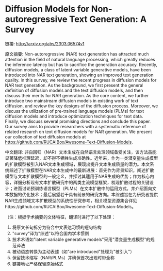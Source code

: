 # Diffusion Models for Non-autoregressive Text Generation: A Survey

链接: http://arxiv.org/abs/2303.06574v1

原文摘要:
Non-autoregressive (NAR) text generation has attracted much attention in the
field of natural language processing, which greatly reduces the inference
latency but has to sacrifice the generation accuracy. Recently, diffusion
models, a class of latent variable generative models, have been introduced into
NAR text generation, showing an improved text generation quality. In this
survey, we review the recent progress in diffusion models for NAR text
generation. As the background, we first present the general definition of
diffusion models and the text diffusion models, and then discuss their merits
for NAR generation. As the core content, we further introduce two mainstream
diffusion models in existing work of text diffusion, and review the key designs
of the diffusion process. Moreover, we discuss the utilization of pre-trained
language models (PLMs) for text diffusion models and introduce optimization
techniques for text data. Finally, we discuss several promising directions and
conclude this paper. Our survey aims to provide researchers with a systematic
reference of related research on text diffusion models for NAR generation. We
present our collection of text diffusion models at
https://github.com/RUCAIBox/Awesome-Text-Diffusion-Models.

中文翻译:
非自回归（NAR）文本生成在自然语言处理领域备受关注，该方法虽能显著降低推理延迟，却不得不牺牲生成准确性。近年来，作为一类潜变量生成模型的扩散模型被引入NAR文本生成领域，展现出提升文本生成质量的潜力。本文系统综述了扩散模型在NAR文本生成中的最新进展：首先作为背景知识，阐述扩散模型与文本扩散模型的一般定义，并探讨其适用于NAR生成的优势；作为核心内容，详细分析现有文本扩散研究中的两类主流模型框架，梳理扩散过程的关键设计；进而讨论预训练语言模型（PLMs）在文本扩散中的运用方式，并介绍面向文本数据的优化技术；最后展望若干具有前景的研究方向。本综述旨在为研究者提供NAR生成领域文本扩散模型的系统性研究参考，相关模型资源集合详见https://github.com/RUCAIBox/Awesome-Text-Diffusion-Models。

（注：根据学术摘要的文体特征，翻译时进行了以下处理：
1. 将原文长句拆分为符合中文表达习惯的短句结构
2. "survey"译为"综述"以符合国内学术惯例
3. 技术术语如"latent variable generative models"采用"潜变量生成模型"的规范译法
4. 被动语态转换为主动表述（如"are introduced"处理为"被引入"）
5. 保留技术缩写（NAR/PLMs）并确保首次出现时带全称
6. 链接地址严格保留原始格式
